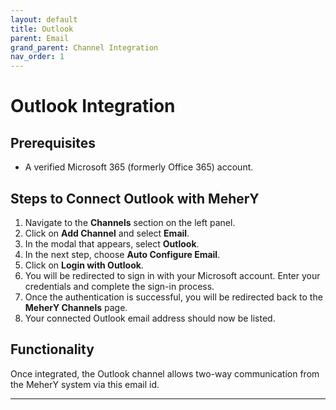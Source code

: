 ```yaml
---
layout: default  
title: Outlook
parent: Email
grand_parent: Channel Integration
nav_order: 1
---
```


# Outlook Integration

## Prerequisites
- A verified Microsoft 365 (formerly Office 365) account.

## Steps to Connect Outlook with MeherY

1. Navigate to the **Channels** section on the left panel.
2. Click on **Add Channel** and select **Email**.
3. In the modal that appears, select **Outlook**.
4. In the next step, choose **Auto Configure Email**.
5. Click on **Login with Outlook**.
6. You will be redirected to sign in with your Microsoft account. Enter your credentials and complete the sign-in process.
7. Once the authentication is successful, you will be redirected back to the **MeherY Channels** page.
8. Your connected Outlook email address should now be listed.

## Functionality

Once integrated, the Outlook channel allows two-way communication from the MeherY system via this email id.

---

